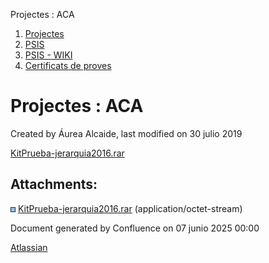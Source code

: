 Projectes : ACA  

1.  [Projectes](index.md)
2.  [PSIS](PSIS_24215797.md)
3.  [PSIS - WIKI](PSIS---WIKI_24215598.md)
4.  [Certificats de proves](Certificats-de-proves_24215620.md)

Projectes : ACA
===============

Created by Áurea Alcaide, last modified on 30 julio 2019

[KitPrueba-jerarquia2016.rar](attachments/24216529/24216553.rar)

  

Attachments:
------------

![](images/icons/bullet_blue.gif) [KitPrueba-jerarquia2016.rar](attachments/24216529/24216553.rar) (application/octet-stream)  

Document generated by Confluence on 07 junio 2025 00:00

[Atlassian](http://www.atlassian.com/)